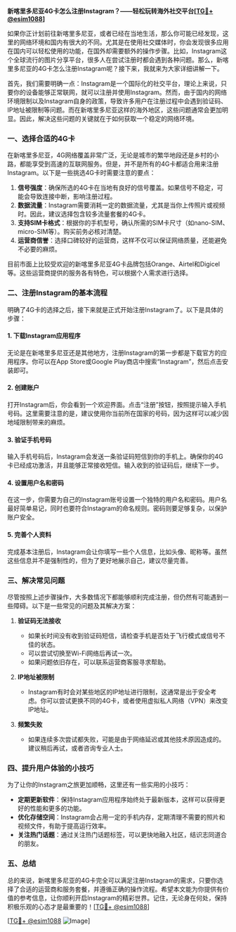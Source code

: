 **新喀里多尼亚4G卡怎么注册Instagram？——轻松玩转海外社交平台[[TG💪+ @esim1088](https://t.me/s/esim1088)]**

如果你正计划前往新喀里多尼亚，或者已经在当地生活，那么你可能已经发现，这里的网络环境和国内有很大的不同。尤其是在使用社交媒体时，你会发现很多应用在国内可以轻松使用的功能，在国外却需要额外的操作步骤。比如，Instagram这个全球流行的图片分享平台，很多人在尝试注册时都会遇到各种问题。那么，新喀里多尼亚的4G卡怎么注册Instagram呢？接下来，我就来为大家详细讲解一下。

首先，我们需要明确一点：Instagram是一个国际化的社交平台，理论上来说，只要你的设备能够正常联网，就可以注册并使用Instagram。然而，由于国内的网络环境限制以及Instagram自身的政策，导致许多用户在注册过程中会遇到验证码、IP地址被限制等问题。而在新喀里多尼亚这样的海外地区，这些问题通常会更加明显。因此，解决这些问题的关键就在于如何获取一个稳定的网络环境。

### **一、选择合适的4G卡**

在新喀里多尼亚，4G网络覆盖非常广泛，无论是城市的繁华地段还是乡村的小路，都能享受到高速的互联网服务。但是，并不是所有的4G卡都适合用来注册Instagram。以下是一些挑选4G卡时需要注意的要点：

1. **信号强度**：确保所选的4G卡在当地有良好的信号覆盖。如果信号不稳定，可能会导致连接中断，影响注册过程。
2. **数据流量**：Instagram需要消耗一定的数据流量，尤其是当你上传照片或视频时。因此，建议选择包含较多流量套餐的4G卡。
3. **支持SIM卡格式**：根据你的手机型号，确认所需的SIM卡尺寸（如nano-SIM、micro-SIM等）。购买前务必核对清楚。
4. **运营商信誉**：选择口碑较好的运营商，这样不仅可以保证网络质量，还能避免不必要的麻烦。

目前市面上比较受欢迎的新喀里多尼亚4G卡品牌包括Orange、Airtel和Digicel等。这些运营商提供的服务各有特色，可以根据个人需求进行选择。

### **二、注册Instagram的基本流程**

明确了4G卡的选择之后，接下来就是正式开始注册Instagram了。以下是具体的步骤：

#### **1. 下载Instagram应用程序**
无论是在新喀里多尼亚还是其他地方，注册Instagram的第一步都是下载官方的应用程序。你可以在App Store或Google Play商店中搜索“Instagram”，然后点击安装即可。

#### **2. 创建账户**
打开Instagram后，你会看到一个欢迎界面。点击“注册”按钮，按照提示输入手机号码。这里需要注意的是，建议使用你当前所在国家的号码，因为这样可以减少因地域限制带来的麻烦。

#### **3. 验证手机号码**
输入手机号码后，Instagram会发送一条验证码短信到你的手机上。确保你的4G卡已经成功激活，并且能够正常接收短信。输入收到的验证码后，继续下一步。

#### **4. 设置用户名和密码**
在这一步，你需要为自己的Instagram账号设置一个独特的用户名和密码。用户名最好简单易记，同时也要符合Instagram的命名规则。密码则要足够复杂，以保护账户安全。

#### **5. 完善个人资料**
完成基本注册后，Instagram会让你填写一些个人信息，比如头像、昵称等。虽然这些信息并不是强制性的，但为了更好地展示自己，建议尽量完善。

### **三、解决常见问题**

尽管按照上述步骤操作，大多数情况下都能够顺利完成注册，但仍然有可能遇到一些障碍。以下是一些常见的问题及其解决方案：

1. **验证码无法接收**
   - 如果长时间没有收到验证码短信，请检查手机是否处于飞行模式或信号不佳的状态。
   - 可以尝试切换至Wi-Fi网络后再试一次。
   - 如果问题依旧存在，可以联系运营商客服寻求帮助。

2. **IP地址被限制**
   - Instagram有时会对某些地区的IP地址进行限制，这通常是出于安全考虑。你可以尝试更换不同的4G卡，或者使用虚拟私人网络（VPN）来改变IP地址。

3. **频繁失败**
   - 如果连续多次尝试都失败，可能是由于网络延迟或其他技术原因造成的。建议稍后再试，或者咨询专业人士。

### **四、提升用户体验的小技巧**

为了让你的Instagram之旅更加顺畅，这里还有一些实用的小技巧：

- **定期更新软件**：保持Instagram应用程序始终处于最新版本，这样可以获得更好的性能和更多的功能。
- **优化存储空间**：Instagram会占用一定的手机内存，定期清理不需要的照片和视频文件，有助于提高运行效率。
- **关注热门话题**：通过关注热门话题标签，可以更快地融入社区，结识志同道合的朋友。

### **五、总结**

总的来说，新喀里多尼亚的4G卡完全可以满足注册Instagram的需求，只要你选择了合适的运营商和服务套餐，并遵循正确的操作流程。希望本文能为你提供有价值的参考信息，让你顺利开启Instagram的精彩世界。记住，无论身在何处，保持积极乐观的心态才是最重要的！[[TG💪+ @esim1088](https://t.me/s/esim1088)]

[[TG💪+ @esim1088](https://t.me/s/esim1088) ![Image](https://i.postimg.cc/4NQfJmqS/Snipaste-2025-05-13-00-14-12.png)]